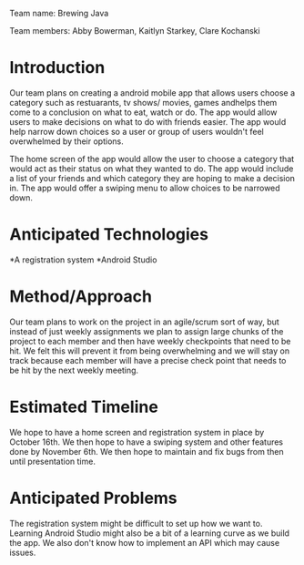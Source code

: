Team name: Brewing Java

Team members: Abby Bowerman, Kaitlyn Starkey, Clare Kochanski

# Introduction

Our team plans on creating a android mobile app that allows users choose a category such as restuarants, tv shows/ movies, games andhelps them come to a conclusion on what to eat, watch or do. The app would allow users to make decisions on what to do with friends easier. The app would help narrow down choices so a user or group of users wouldn't feel overwhelmed by their options.

The home screen of the app would allow the user to choose a category that would act as their status on what they wanted to do. The app would include a list of your friends and which category they are hoping to make a decision in. The app would offer a swiping menu to allow choices to be narrowed down.    

# Anticipated Technologies

*A registration system
*Android Studio

# Method/Approach

Our team plans to work on the project in an agile/scrum sort of way, but instead of just weekly
assignments we plan to assign large chunks of the project to each member and then have
weekly checkpoints that need to be hit. We felt this will prevent it from being overwhelming and
we will stay on track because each member will have a precise check point that needs to be hit
by the next weekly meeting.

# Estimated Timeline

We hope to have a home screen and registration system in place by October 16th. We then hope to have a swiping system and other features done by November 6th. We then hope to maintain and fix bugs from then until presentation time.

# Anticipated Problems

The registration system might be difficult to set up how we want to. Learning Android Studio might also be a bit of a learning curve as we build the app. We also don't know how to implement an API which may cause issues.
